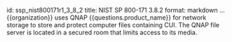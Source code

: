 id: ssp_nist800171r1_3_8_2
title: NIST SP 800-171 3.8.2
format: markdown
...
{{organization}} uses QNAP {{questions.product_name}} for network storage to store and protect computer files containing CUI. The QNAP file server is located in a secured room that limits access to its media.

